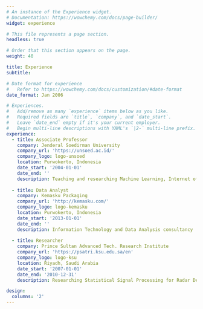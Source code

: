 ```yaml
---
# An instance of the Experience widget.
# Documentation: https://wowchemy.com/docs/page-builder/
widget: experience

# This file represents a page section.
headless: true

# Order that this section appears on the page.
weight: 40

title: Experience
subtitle:

# Date format for experience
#   Refer to https://wowchemy.com/docs/customization/#date-format
date_format: Jan 2006

# Experiences.
#   Add/remove as many `experience` items below as you like.
#   Required fields are `title`, `company`, and `date_start`.
#   Leave `date_end` empty if it's your current employer.
#   Begin multi-line descriptions with YAML's `|2-` multi-line prefix.
experience:
  - title: Associate Professor
    company: Jenderal Soedirman University
    company_url: 'https://unsoed.ac.id/'
    company_logo: logo-unsoed
    location: Purwokerto, Indonesia
    date_start: '2004-01-01'
    date_end: ''
    description: Teaching and researching Machine Learning, Internet of Things, Control System, and Signal Processing
	
  - title: Data Analyst
    company: Kemasku Packaging
    company_url: 'http://kemasku.com/'
    company_logo: logo-kemasku
    location: Purwokerto, Indonesia
    date_start: '2013-01-01'
    date_end: ''
    description: Information Technology and Data Analysis consultancy
        
  - title: Researcher
    company: Prince Sultan Advanced Tech. Research Institute
    company_url: 'https://psatri.ksu.edu.sa/en'
    company_logo: logo-ksu
    location: Riyadh, Saudi Arabia
    date_start: '2007-01-01'
    date_end: '2010-12-31'
    description: Researching Statistical Signal Processing for Radar Detection

design:
  columns: '2'
---
```

